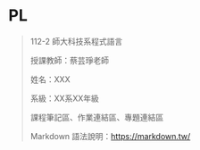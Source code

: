 # PL
> 112-2 師大科技系程式語言
> 
> 授課教師：蔡芸琤老師
> 
> 姓名：XXX
> 
> 系級：XX系XX年級
> 
> 課程筆記區、作業連結區、專題連結區
> 
> Markdown 語法說明：https://markdown.tw/
> 
